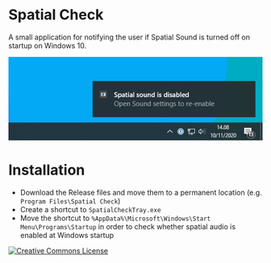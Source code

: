 # Spatial Check
A small application for notifying the user if Spatial Sound is turned off on startup on Windows 10.

![Screenshot](screenshot.png)

# Installation
- Download the Release files and move them to a permanent location (e.g. `Program Files\Spatial Check`)
- Create a shortcut to `SpatialCheckTray.exe`
- Move the shortcut to `%AppData%\Microsoft\Windows\Start Menu\Programs\Startup` in order to check whether spatial audio is enabled at Windows startup

<a rel="license" href="http://creativecommons.org/licenses/by-nc/4.0/"><img alt="Creative Commons License" style="border-width:0" src="https://i.creativecommons.org/l/by-nc/4.0/80x15.png" /></a>
